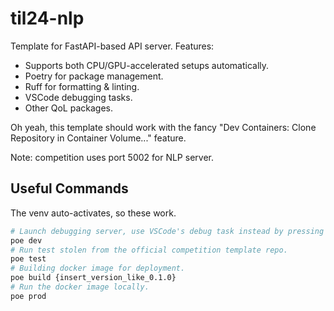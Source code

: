 # til24-nlp

Template for FastAPI-based API server. Features:

- Supports both CPU/GPU-accelerated setups automatically.
- Poetry for package management.
- Ruff for formatting & linting.
- VSCode debugging tasks.
- Other QoL packages.

Oh yeah, this template should work with the fancy "Dev Containers: Clone Repository
in Container Volume..." feature.

Note: competition uses port 5002 for NLP server.

## Useful Commands

The venv auto-activates, so these work.

```sh
# Launch debugging server, use VSCode's debug task instead by pressing F5.
poe dev
# Run test stolen from the official competition template repo.
poe test
# Building docker image for deployment.
poe build {insert_version_like_0.1.0}
# Run the docker image locally.
poe prod
```
